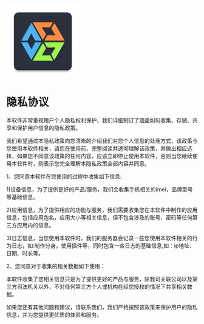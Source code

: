 [![VA banner](https://raw.githubusercontent.com/MostFun0/VBOX/master/picture/vbox.png)](https://github.com/MostFun0/VBOX)

# 隐私协议

本软件非常重视用户个人隐私权利保护，我们详细制订了涵盖如何收集、存储、共享和保护用户信息的隐私政策。

我们希望通过本隐私政策向您清晰的介绍我们对您个人信息的处理方式，该政策与您使用本软件相关，请您在使用前，完整阅读并透彻理解该政策，并做出相应选择，如果您不同意该政策的任何内容，应该立即停止使用本软件，否则当您继续使用本软件时，则表示您完全理解本隐私政策全部内容并同意。

1、您同意本软件在您使用的过程中收集如下信息:

1)设备信息，为了提供更好的产品/服务，我们会收集手机相关的imei，品牌型号等基础信息。

2)应用信息，为了提供相应的功能与服务，我们需要收集您在本软件中制作的应用信息，包括应用包名，应用大小等相关信息，但不包含涉及的账号、密码等任何第三方应用内的信息。

3)日志信息，当您使用本软件时，我们的服务器会记录一些您使用本软件相关的行为日志，如:制作分身，使用插件等，同时包含一些日志的基础信息,如：ip地址、日期、时长等。

2、您同意对于收集的相关数据如下使用：

本软件收集了您相关信息只是为了提供更好的产品与服务，除我司关联公司以及第三方司法机关以外，不对任何第三方个人或机构在经您授权的情况下共享相关数据。

如果您还有其他问题和建议，请联系我们，我们严格按照该政策来保护用户的隐私信息，并为您提供更优质的体验和服务。